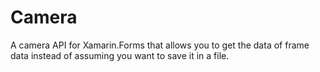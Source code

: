 # Camera
A camera API for Xamarin.Forms that allows you to get the data of frame data instead of assuming you want to save it in a file.